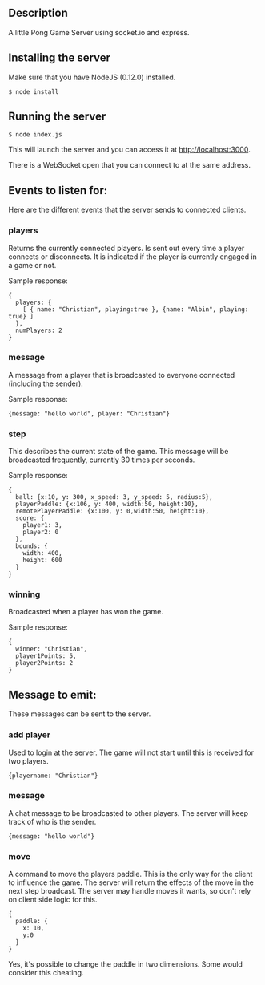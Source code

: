 ## Description

A little Pong Game Server using socket.io and express.

## Installing the server

Make sure that you have NodeJS (0.12.0) installed. 

    $ node install

## Running the server

    $ node index.js

This will launch the server and you can access it at [http://localhost:3000][1].

There is a WebSocket open that you can connect to at the same address.

## Events to listen for:

Here are the different events that the server sends to connected clients.

### players

Returns the currently connected players. Is sent out every time a player connects or disconnects. It is indicated if the player is currently engaged in a game or not.

Sample response:

    {
      players: {
        [ { name: "Christian", playing:true }, {name: "Albin", playing: true} ]
      }, 
      numPlayers: 2
    }

### message

A message from a player that is broadcasted to everyone connected (including the sender).

Sample response:

    {message: "hello world", player: "Christian"}

### step

This describes the current state of the game. This message will be broadcasted frequently, currently 30 times per seconds. 

Sample response:

    {
      ball: {x:10, y: 300, x_speed: 3, y_speed: 5, radius:5},
      playerPaddle: {x:106, y: 400, width:50, height:10},
      remotePlayerPaddle: {x:100, y: 0,width:50, height:10},
      score: {
        player1: 3,
        player2: 0
      },
      bounds: {
        width: 400,
        height: 600
      }
    }

### winning

Broadcasted when a player has won the game.

Sample response:

    {
      winner: "Christian",
      player1Points: 5,
      player2Points: 2
    }


## Message to emit:

These messages can be sent to the server.

### add player

Used to login at the server. The game will not start until this is received for two players.

    {playername: "Christian"}

### message

A chat message to be broadcasted to other players. The server will keep track of who is the sender.

    {message: "hello world"}

### move

A command to move the players paddle. This is the only way for the client to influence the game. The server will return the effects of the move in the next step broadcast. The server may handle moves it wants, so don't rely on client side logic for this.

    {
      paddle: {
        x: 10, 
        y:0
      }
    }

Yes, it's possible to change the paddle in two dimensions. Some would consider this cheating.

  [1]: http://localhost:3000

